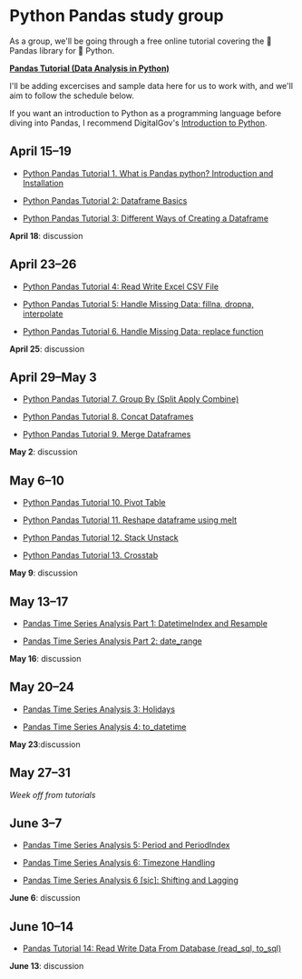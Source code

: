 # Python Pandas study group

As a group, we'll be going through a free online tutorial covering the :panda_face: Pandas library for :snake: Python.

[**Pandas Tutorial (Data Analysis in Python)**](https://www.youtube.com/playlist?list=PLeo1K3hjS3uuASpe-1LjfG5f14Bnozjwy)

I'll be adding excercises and sample data here for us to work with, and we'll aim to follow the schedule below.

If you want an introduction to Python as a programming language before diving into Pandas, I recommend DigitalGov's [Introduction to Python](https://www.youtube.com/watch?v=v8JtNRwy0cE&list=PLd9b-GuOJ3nGgxQxVIsu_JaFif3gUMFjS).

## April 15–19

- [Python Pandas Tutorial 1. What is Pandas python? Introduction and Installation](https://www.youtube.com/watch?v=CmorAWRsCAw&list=PLeo1K3hjS3uuASpe-1LjfG5f14Bnozjwy&index=2&t=0s)

- [Python Pandas Tutorial 2: Dataframe Basics](https://www.youtube.com/watch?v=F6kmIpWWEdU&list=PLeo1K3hjS3uuASpe-1LjfG5f14Bnozjwy&index=3&t=0s)

- [Python Pandas Tutorial 3: Different Ways of Creating a Dataframe](https://www.youtube.com/watch?v=3k0HbcUGErE&list=PLeo1K3hjS3uuASpe-1LjfG5f14Bnozjwy&index=4&t=0s)

**April 18**: discussion

## April 23–26

- [Python Pandas Tutorial 4: Read Write Excel CSV File](https://www.youtube.com/watch?v=-0NwrcZOKhQ&list=PLeo1K3hjS3uuASpe-1LjfG5f14Bnozjwy&index=5&t=0s)

- [Python Pandas Tutorial 5: Handle Missing Data: fillna, dropna, interpolate](https://www.youtube.com/watch?v=EaGbS7eWSs0&list=PLeo1K3hjS3uuASpe-1LjfG5f14Bnozjwy&index=6&t=0s)

- [Python Pandas Tutorial 6. Handle Missing Data: replace function](https://www.youtube.com/watch?v=XOxABiMhG2U&list=PLeo1K3hjS3uuASpe-1LjfG5f14Bnozjwy&index=7&t=0s)

**April 25**: discussion

## April 29–May 3

- [Python Pandas Tutorial 7. Group By (Split Apply Combine)](https://www.youtube.com/watch?v=Wb2Tp35dZ-I&list=PLeo1K3hjS3uuASpe-1LjfG5f14Bnozjwy&index=8&t=0s)

- [Python Pandas Tutorial 8. Concat Dataframes](https://www.youtube.com/watch?v=WGOEFok1szA&list=PLeo1K3hjS3uuASpe-1LjfG5f14Bnozjwy&index=9&t=0s)

- [Python Pandas Tutorial 9. Merge Dataframes](https://www.youtube.com/watch?v=h4hOPGo4UVU&list=PLeo1K3hjS3uuASpe-1LjfG5f14Bnozjwy&index=10&t=0s)

**May 2**: discussion

## May 6–10

- [Python Pandas Tutorial 10. Pivot Table](https://www.youtube.com/watch?v=xPPs59pn6qU&list=PLeo1K3hjS3uuASpe-1LjfG5f14Bnozjwy&index=11&t=0s)

- [Python Pandas Tutorial 11. Reshape dataframe using melt](https://www.youtube.com/watch?v=oY62o-tBHF4&list=PLeo1K3hjS3uuASpe-1LjfG5f14Bnozjwy&index=12&t=0s)

- [Python Pandas Tutorial 12. Stack Unstack](https://www.youtube.com/watch?v=BUOy4RUUepg&list=PLeo1K3hjS3uuASpe-1LjfG5f14Bnozjwy&index=13&t=0s)

- [Python Pandas Tutorial 13. Crosstab](https://www.youtube.com/watch?v=I_kUj-MfYys&list=PLeo1K3hjS3uuASpe-1LjfG5f14Bnozjwy&index=14&t=0s)

**May 9**: discussion

## May 13–17

- [Pandas Time Series Analysis Part 1: DatetimeIndex and Resample](https://www.youtube.com/watch?v=r0s4slGHwzE&list=PLeo1K3hjS3uuASpe-1LjfG5f14Bnozjwy&index=15&t=0s)

- [Pandas Time Series Analysis Part 2: date_range](https://www.youtube.com/watch?v=A9c7hGXQ5A8&list=PLeo1K3hjS3uuASpe-1LjfG5f14Bnozjwy&index=16&t=0s)

**May 16**: discussion

## May 20–24

- [Pandas Time Series Analysis 3: Holidays](https://www.youtube.com/watch?v=Fo0IMzfcnQE&list=PLeo1K3hjS3uuASpe-1LjfG5f14Bnozjwy&index=17&t=0s)

- [Pandas Time Series Analysis 4: to_datetime](https://www.youtube.com/watch?v=igWjq3jtLYI&list=PLeo1K3hjS3uuASpe-1LjfG5f14Bnozjwy&index=18&t=0s)

**May 23**:discussion

## May 27–31

_Week off from tutorials_

## June 3–7

- [Pandas Time Series Analysis 5: Period and PeriodIndex](https://www.youtube.com/watch?v=3l9YOS4y24Y&list=PLeo1K3hjS3uuASpe-1LjfG5f14Bnozjwy&index=19&t=0s)

- [Pandas Time Series Analysis 6: Timezone Handling](https://www.youtube.com/watch?v=9IW2GIJajLs&list=PLeo1K3hjS3uuASpe-1LjfG5f14Bnozjwy&index=20&t=0s)

- [Pandas Time Series Analysis 6 [sic]: Shifting and Lagging](https://www.youtube.com/watch?v=0lsmdNLNorY&list=PLeo1K3hjS3uuASpe-1LjfG5f14Bnozjwy&index=21&t=0s)

**June 6**: discussion

## June 10–14

- [Pandas Tutorial 14: Read Write Data From Database (read_sql, to_sql)](https://www.youtube.com/watch?v=M-4EpNdlSuY&list=PLeo1K3hjS3uuASpe-1LjfG5f14Bnozjwy&index=22&t=0s)

**June 13**: discussion 

